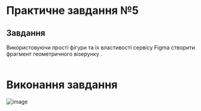 # Практичне завдання №5
## Завдання
Використовуючи прості фігури  та їх властивості сервісу Figma  створити фрагмент геометричного візерунку . 
<br></br>
# Виконання завдання

![image](https://github.com/user-attachments/assets/1ef5d3b4-1383-4654-9087-f251625fbe39)


